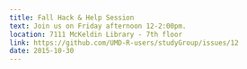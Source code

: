 ```yaml
---
title: Fall Hack & Help Session
text: Join us on Friday afternoon 12-2:00pm.
location: 7111 McKeldin Library - 7th floor 
link: https://github.com/UMD-R-users/studyGroup/issues/12
date: 2015-10-30
---
```

